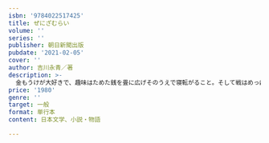 ```yaml
---
isbn: '9784022517425'
title: ぜにざむらい
volume: ''
series: ''
publisher: 朝日新聞出版
pubdate: '2021-02-05'
cover: ''
author: 吉川永青／著
description: >-
  金もうけが大好きで、趣味はためた銭を畳に広げそのうえで寝転がること。そして戦はめっぽう強く、伊達政宗と直接打ち合って退けたこともある。戦国末期の実在の武将、岡左内の痛快な半生を描いた著者の新境地!!　歴史学者・小和田哲男氏推薦。
price: '1980'
genre: ''
target: 一般
format: 単行本
content: 日本文学、小説・物語

---
```

